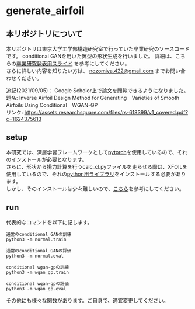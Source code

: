 # generate_airfoil

## 本リポジトリについて
本リポジトリは東京大学工学部構造研究室で行っていた卒業研究のソースコードです。 
conditional GANを用いた翼型の形状生成を行いました。
詳細は、こちらの[卒業研究発表用スライド](https://github.com/miyamotononno/generate_airfoil/issues/13) を参考にしてください。  
さらに詳しい内容を知りたい方は、 nozomiya.422@gmail.com までお問い合わせください。

追記(2021/09/05)：
Google Scholor上で論文を閲覧できるようになりました。　　
題名: Inverse Airfoil Design Method for Generating　Varieties of Smooth Airfoils Using Conditional　WGAN-GP  
リンク: https://assets.researchsquare.com/files/rs-618399/v1_covered.pdf?c=1624375613

## setup
本研究では、深層学習フレームワークとして[pytorch](https://pytorch.org/)を使用しているので、それのインストールが必要となります。  
さらに、形状から揚力計算を行うcalc_cl.pyファイルを走らせる際は、XFOILを使用しているので、それの[python用ライブラリ](https://github.com/KikeM/xfoil-python)をインストールする必要があります。  
しかし、そのインストールは少々難しいので、[こちら](https://github.com/miyamotononno/generate_airfoil/issues/14)を参考にしてください。

## run

代表的なコマンドを以下に記します。
```
通常のconditional GANの訓練
python3 -m normal.train

通常のconditional GANの評価
python3 -m normal.eval

conditional wgan-gpの訓練
python3 -m wgan_gp.train

conditional wgan-gpの評価
python3 -m wgan_gp.eval
```

その他にも様々な関数があります。ご自身で、適宜変更してください。
